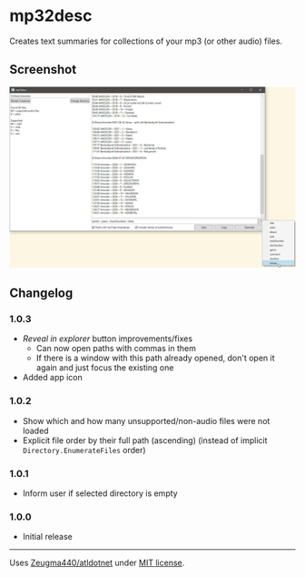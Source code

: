 # mp32desc

Creates text summaries for collections of your mp3 (or other audio) files.

## Screenshot

![1.0.2](./Screenshot.jpg)

## Changelog

### 1.0.3

* _Reveal in explorer_ button improvements/fixes
  * Can now open paths with commas in them
  * If there is a window with this path already opened, don't open it again and just focus the existing one
* Added app icon

### 1.0.2

* Show which and how many unsupported/non-audio files were not loaded
* Explicit file order by their full path (ascending) (instead of implicit `Directory.EnumerateFiles` order)

### 1.0.1

* Inform user if selected directory is empty

### 1.0.0

* Initial release

---

Uses [Zeugma440/atldotnet](https://github.com/Zeugma440/atldotnet) under [MIT license](https://github.com/Zeugma440/atldotnet/blob/main/LICENSE).
